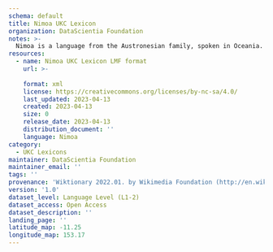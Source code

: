 ```yaml
---
schema: default
title: Nimoa UKC Lexicon
organization: DataScientia Foundation
notes: >-
  Nimoa is a language from the Austronesian family, spoken in Oceania. The UKC Lexicon of Nimoa is represented as a lexico-semantic network. It consists of words, word senses, synsets, as well as sense-level and synset-level relationships.
resources:
  - name: Nimoa UKC Lexicon LMF format
    url: >-
      
    format: xml
    license: https://creativecommons.org/licenses/by-nc-sa/4.0/
    last_updated: 2023-04-13
    created: 2023-04-13
    size: 0
    release_date: 2023-04-13
    distribution_document: ''
    language: Nimoa
category:
  - UKC Lexicons
maintainer: DataScientia Foundation
maintainer_email: ''
tags: ''
provenance: 'Wiktionary 2022.01. by Wikimedia Foundation (http://en.wiktionary.org); Princeton WordNet 2.1 by Princeton University (https://wordnet.princeton.edu)'
version: '1.0'
dataset_level: Language Level (L1-2)
dataset_access: Open Access
dataset_description: ''
landing_page: ''
latitude_map: -11.25
longitude_map: 153.17
---
```

